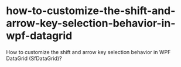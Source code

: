 # how-to-customize-the-shift-and-arrow-key-selection-behavior-in-wpf-datagrid
How to customize the shift and arrow key selection behavior in WPF DataGrid (SfDataGrid)?
